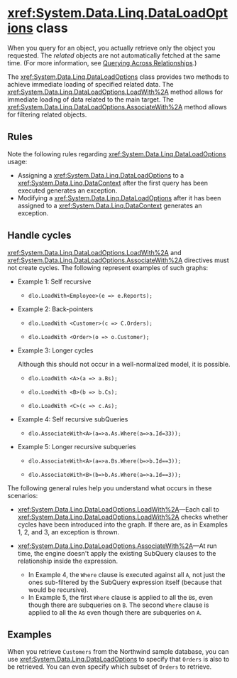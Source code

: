 # <xref:System.Data.Linq.DataLoadOptions> class

When you query for an object, you actually retrieve only the object you requested. The *related* objects are not automatically fetched at the same time. (For more information, see [Querying Across Relationships](/dotnet/framework/data/adonet/sql/linq/querying-across-relationships).)

The <xref:System.Data.Linq.DataLoadOptions> class provides two methods to achieve immediate loading of specified related data. The <xref:System.Data.Linq.DataLoadOptions.LoadWith%2A> method allows for immediate loading of data related to the main target. The <xref:System.Data.Linq.DataLoadOptions.AssociateWith%2A> method allows for filtering related objects.

## Rules

Note the following rules regarding <xref:System.Data.Linq.DataLoadOptions> usage:

- Assigning a <xref:System.Data.Linq.DataLoadOptions> to a <xref:System.Data.Linq.DataContext> after the first query has been executed generates an exception.
- Modifying a <xref:System.Data.Linq.DataLoadOptions> after it has been assigned to a <xref:System.Data.Linq.DataContext> generates an exception.

## Handle cycles

<xref:System.Data.Linq.DataLoadOptions.LoadWith%2A> and <xref:System.Data.Linq.DataLoadOptions.AssociateWith%2A> directives must not create cycles. The following represent examples of such graphs:

- Example 1: Self recursive

  - `dlo.LoadWith<Employee>(e => e.Reports);`

- Example 2: Back-pointers

  - `dlo.LoadWith <Customer>(c => C.Orders);`

  - `dlo.LoadWith <Order>(o => o.Customer);`

- Example 3: Longer cycles

  Although this should not occur in a well-normalized model, it is possible.

  - `dlo.LoadWith <A>(a => a.Bs);`

  - `dlo.LoadWith <B>(b => b.Cs);`

  - `dlo.LoadWith <C>(c => c.As);`

- Example 4: Self recursive subQueries

  - `dlo.AssociateWith<A>(a=>a.As.Where(a=>a.Id=33));`

- Example 5: Longer recursive subqueries

  - `dlo.AssociateWith<A>(a=>a.Bs.Where(b=>b.Id==3));`

  - `dlo.AssociateWith<B>(b=>b.As.Where(a=>a.Id==3));`

The following general rules help you understand what occurs in these scenarios:

- <xref:System.Data.Linq.DataLoadOptions.LoadWith%2A>&mdash;Each call to <xref:System.Data.Linq.DataLoadOptions.LoadWith%2A> checks whether cycles have been introduced into the graph. If there are, as in Examples 1, 2, and 3, an exception is thrown.

- <xref:System.Data.Linq.DataLoadOptions.AssociateWith%2A>&mdash;At run time, the engine doesn't apply the existing SubQuery clauses to the relationship inside the expression.

  - In Example 4, the `Where` clause is executed against all `A`, not just the ones sub-filtered by the SubQuery expression itself (because that would be recursive).
  - In Example 5, the first `Where` clause is applied to all the `B`s, even though there are subqueries on `B`. The second `Where` clause is applied to all the `A`s even though there are subqueries on `A`.

## Examples

When you retrieve `Customers` from the Northwind sample database, you can use <xref:System.Data.Linq.DataLoadOptions> to specify that `Orders` is also to be retrieved. You can even specify which subset of `Orders` to retrieve.
